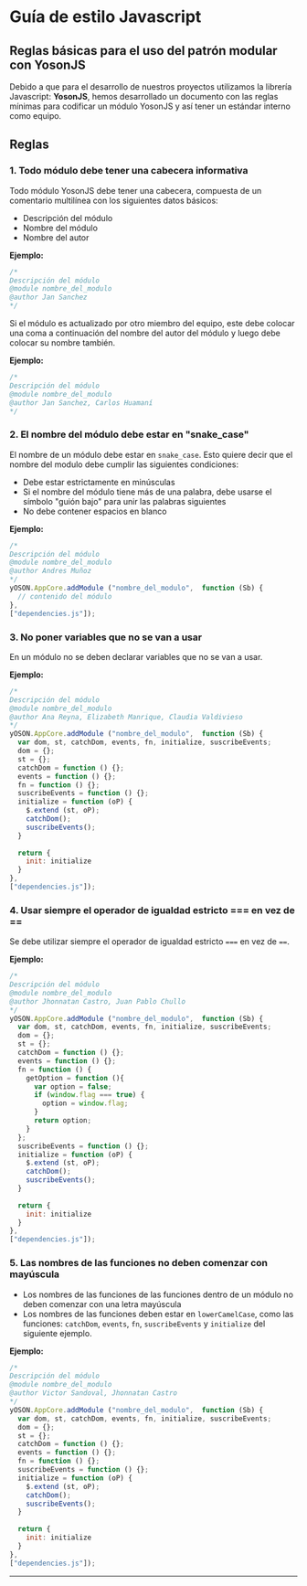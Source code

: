 
# Guía de estilo Javascript

## Reglas básicas para el uso del patrón modular con YosonJS

Debido a que para el desarrollo de nuestros proyectos utilizamos la librería Javascript: **YosonJS**, hemos desarrollado un documento con las reglas mínimas para codificar un módulo YosonJS y así tener un estándar interno como equipo.


## Reglas

### 1. Todo módulo debe tener una cabecera informativa

Todo módulo YosonJS debe tener una cabecera, compuesta de un comentario multilínea con los siguientes datos básicos:

- Descripción del módulo
- Nombre del módulo
- Nombre del autor

**Ejemplo:**

```js
/*
Descripción del módulo
@module nombre_del_modulo
@author Jan Sanchez 
*/
```

Si el módulo es actualizado por otro miembro del equipo, este debe colocar una coma a continuación del nombre del autor del módulo y luego debe colocar su nombre también.

**Ejemplo:**

```js
/*
Descripción del módulo
@module nombre_del_modulo
@author Jan Sanchez, Carlos Huamaní 
*/
```


### 2.   El nombre del módulo debe estar en "snake_case"

El nombre de un módulo debe estar en `snake_case`. Esto quiere decir que el nombre del modulo debe cumplir las siguientes condiciones:

- Debe estar estrictamente en minúsculas
- Si el nombre del módulo tiene más de una palabra,  debe usarse el símbolo "guión bajo" para unir las palabras siguientes
- No debe contener espacios en blanco

**Ejemplo:**

```js
/*
Descripción del módulo
@module nombre_del_modulo
@author Andres Muñoz 
*/
yOSON.AppCore.addModule ("nombre_del_modulo",  function (Sb) {
  // contenido del módulo
},
["dependencies.js"]);
```



### 3. No poner variables que no se van a usar

En un módulo no se deben declarar variables que no se van a usar.

**Ejemplo:**

```js
/*
Descripción del módulo
@module nombre_del_modulo
@author Ana Reyna, Elizabeth Manrique, Claudia Valdivieso
*/
yOSON.AppCore.addModule ("nombre_del_modulo",  function (Sb) {
  var dom, st, catchDom, events, fn, initialize, suscribeEvents;
  dom = {};
  st = {};
  catchDom = function () {};
  events = function () {};
  fn = function () {};
  suscribeEvents = function () {};  
  initialize = function (oP) {
    $.extend (st, oP);
    catchDom();
    suscribeEvents();
  }
  
  return {
    init: initialize
  } 
},
["dependencies.js"]);
```



### 4. Usar siempre el operador de igualdad estricto === en vez de ==

Se debe utilizar siempre el operador de igualdad estricto `===` en vez de `==`. 

**Ejemplo:**

```js
/*
Descripción del módulo
@module nombre_del_modulo
@author Jhonnatan Castro, Juan Pablo Chullo
*/
yOSON.AppCore.addModule ("nombre_del_modulo",  function (Sb) {
  var dom, st, catchDom, events, fn, initialize, suscribeEvents;
  dom = {};
  st = {};
  catchDom = function () {};
  events = function () {};
  fn = function () {
    getOption = function (){
      var option = false;
      if (window.flag === true) {
        option = window.flag;
      }
      return option;
    }
  };
  suscribeEvents = function () {};  
  initialize = function (oP) {
    $.extend (st, oP);
    catchDom();
    suscribeEvents();
  }
  
  return {
    init: initialize
  } 
},
["dependencies.js"]);
```


### 5. Las nombres de las funciones no deben comenzar con mayúscula

- Los nombres de las funciones de las funciones dentro de un módulo no deben comenzar con una letra mayúscula
- Los nombres de las funciones deben estar en `lowerCamelCase`, como las funciones: `catchDom`, `events`, `fn`, `suscribeEvents` y `initialize` del siguiente ejemplo.

**Ejemplo:**

```js
/*
Descripción del módulo
@module nombre_del_modulo
@author Victor Sandoval, Jhonnatan Castro
*/
yOSON.AppCore.addModule ("nombre_del_modulo",  function (Sb) {
  var dom, st, catchDom, events, fn, initialize, suscribeEvents;
  dom = {};
  st = {};
  catchDom = function () {};
  events = function () {};
  fn = function () {};
  suscribeEvents = function () {};  
  initialize = function (oP) {
    $.extend (st, oP);
    catchDom();
    suscribeEvents();
  }
  
  return {
    init: initialize
  } 
},
["dependencies.js"]);
```


----------





